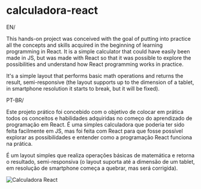 # calculadora-react

EN/

This hands-on project was conceived with the goal of putting into practice all the concepts and skills acquired in the beginning of learning programming in React. It is a simple calculator that could have easily been made in JS, but was made with React so that it was possible to explore the possibilities and understand how React programming works in practice. 

It's a simple layout that performs basic math operations and returns the result, semi-responsive (the layout supports up to the dimension of a tablet, in smartphone resolution it starts to break, but it will be fixed).

PT-BR/

Este projeto prático foi concebido com o objetivo de colocar em prática todos os conceitos e habilidades adquiridas no começo do aprendizado de programação em React. É uma simples calculadora que poderia ter sido feita facilmente em JS, mas foi feita com React para que fosse possível explorar as possibilidades e entender como a programação React funciona na prática. 

É um layout simples que realiza operações básicas de matemática e retorna o resultado, semi-responsiva (o layout suporta até a dimensão de um tablet, em resolução de smartphone começa a quebrar, mas será corrigida).

![Calculadora React](https://user-images.githubusercontent.com/70165034/191065570-3e348659-bc38-4b7e-b47d-21d8fa769eda.png)
